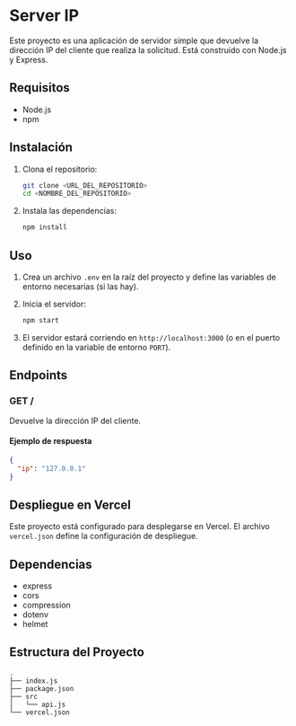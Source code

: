 # Server IP

Este proyecto es una aplicación de servidor simple que devuelve la dirección IP del cliente que realiza la solicitud. Está construido con Node.js y Express.

## Requisitos

- Node.js
- npm

## Instalación

1. Clona el repositorio:
   ```bash
   git clone <URL_DEL_REPOSITORIO>
   cd <NOMBRE_DEL_REPOSITORIO>
   ```

2. Instala las dependencias:
   ```bash
   npm install
   ```

## Uso

1. Crea un archivo `.env` en la raíz del proyecto y define las variables de entorno necesarias (si las hay).

2. Inicia el servidor:
   ```bash
   npm start
   ```

3. El servidor estará corriendo en `http://localhost:3000` (o en el puerto definido en la variable de entorno `PORT`).

## Endpoints

### GET /

Devuelve la dirección IP del cliente.

#### Ejemplo de respuesta

```json
{
  "ip": "127.0.0.1"
}
```

## Despliegue en Vercel

Este proyecto está configurado para desplegarse en Vercel. El archivo `vercel.json` define la configuración de despliegue.

## Dependencias

- express
- cors
- compression
- dotenv
- helmet

## Estructura del Proyecto

```plaintext
.
├── index.js
├── package.json
├── src
│   └── api.js
└── vercel.json
```